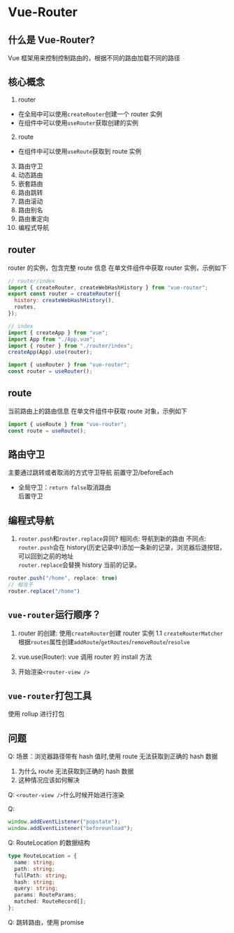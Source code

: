 # Vue-Router

## 什么是 Vue-Router?

Vue 框架用来控制控制路由的，根据不同的路由加载不同的路径

## 核心概念

1. router

- 在全局中可以使用`createRouter`创建一个 router 实例
- 在组件中可以使用`useRouter`获取创建的实例

2. route

- 在组件中可以使用`useRoute`获取到 route 实例

3. 路由守卫
4. 动态路由
5. 嵌套路由
6. 路由跳转
7. 路由滚动
8. 路由别名
9. 路由重定向
10. 编程式导航

## router

router 的实例，包含完整 route 信息
在单文件组件中获取 router 实例，示例如下

```js
// router/index
import { createRouter, createWebHashHistory } from "vue-router";
export const router = createRouter({
  history: createWebHashHistory(),
  routes,
});

// index
import { createApp } from "vue";
import App from "./App.vue";
import { router } from "./router/index";
createApp(App).use(router);
```

```js
import { useRouter } from "vue-router";
const router = useRouter();
```

## route

当前路由上的路由信息
在单文件组件中获取 route 对象，示例如下

```js
import { useRoute } from "vue-router";
const route = useRoute();
```

## 路由守卫

主要通过跳转或者取消的方式守卫导航
前置守卫/beforeEach

- 全局守卫：`return false`取消路由  
  后置守卫

## 编程式导航

1. `router.push`和`router.replace`异同?
   相同点: 导航到新的路由
   不同点: `router.push`会在 history(历史记录中)添加一条新的记录，浏览器后退按钮，可以回到之前的地址  
    `router.replace`会替换 history 当前的记录。

```js
router.push("/home", replace: true)
// 相当于
router.replace("/home")
```

## `vue-router`运行顺序？

1. router 的创建: 使用`createRouter`创建 router 实例
   1.1 `createRouterMatcher`根据`routes`属性创建`addRoute`/`getRoutes`/`removeRoute`/`resolve`

2. vue.use(Router): vue 调用 router 的 install 方法
3. 开始渲染`<router-view />`

## `vue-router`打包工具

使用 rollup 进行打包

## 问题

Q: 场景：浏览器路径带有 hash 值时,使用 route 无法获取到正确的 hash 数据

1. 为什么 route 无法获取到正确的 hash 数据
2. 这种情况应该如何解决

Q: `<router-view />`什么时候开始进行渲染

Q:

```js
window.addEventListener("popstate");
window.addEventListener("beforeunload");
```

Q: RouteLocation 的数据结构

```ts
type RouteLocation = {
  name: string;
  path: string;
  fullPath: string;
  hash: string;
  query: string;
  params: RouteParams;
  matched: RouteRecord[];
};
```

Q: 跳转路由，使用 promise
